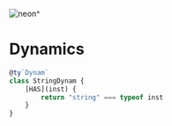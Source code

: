 ![neon^](https://placehold.it/120/c2ff23/ff23c2?text=neon^)

Dynamics
===

```ts
@ty`Dynam`
class StringDynam {
    [HAS](inst) {
        return "string" === typeof inst
    }
}
```
